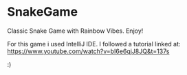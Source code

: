 # SnakeGame
Classic Snake Game with Rainbow Vibes.
Enjoy!



For this game i used IntelliJ IDE.
I followed a tutorial linked at:
https://www.youtube.com/watch?v=bI6e6qjJ8JQ&t=137s

:)



